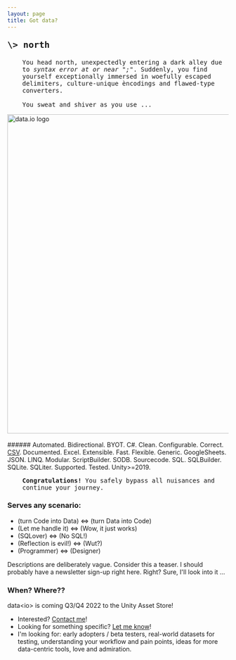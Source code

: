 ```yaml
---
layout: page
title: Got data?
---
```

<p style="font-family:Consolas, Monaco, 'Andale Mono', monospace; font-size:20px"><strong>\> north</strong></p>
<p style="font-family:Consolas, Monaco, 'Andale Mono', monospace; font-size:14px; padding-left:34px">You head north, unexpectedly entering a dark alley due to <i>syntax error at or near ";"</i>. Suddenly, you find yourself exceptionally immersed in woefully escaped delimiters, culture-unique èncodings and flawed-type converters.<br/>
<br/>
You sweat and shiver as you use ...</p>
<!--- <p style="font-family:Consolas, Monaco, 'Andale Mono', monospace; font-size:20px"><strong>\> use</strong></p><br/> --->
<a href="https://sitterheim.github.io/data.io-home/docs/">
<img src="/data.io-home/assets/data.io-banner-transparent-cropped.png" alt="data.io logo" width="725"/>
</a><br/><br/>
###### Automated. Bidirectional. BYOT. C#. Clean. Configurable. Correct. <a target="_blank" href="docs/api/Data.IO.CSV.Reader.CSVReader.html">CSV</a>. Documented. Excel. Extensible. Fast. Flexible. Generic. GoogleSheets. JSON. LINQ. Modular. ScriptBuilder. SODB. Sourcecode. SQL. SQLBuilder. SQLite. SQLiter. Supported. Tested. Unity>=2019.
<p style="font-family:Consolas, Monaco, 'Andale Mono', monospace; font-size:14px; padding-left:34px"><b>Congratulations!</b> You safely bypass all nuisances and continue your journey.</p>

### Serves any scenario: 
- (turn Code into Data) <=> (turn Data into Code)
- (Let me handle it) <=> (Wow, it just works)
- (SQLover) <=> (No SQL!)
- (Reflection is evil!) <=> (Wut?)
- (Programmer) <=> (Designer)

Descriptions are deliberately vague. Consider this a teaser. I should probably have a newsletter sign-up right here. Right? Sure, I'll look into it ...
<!---
### Served on the side:
I just cannot _NOT_ write code the right way ...
<pre>if (!CannotNotWriteCodeRight == false) {</pre>
  - **Automation**
    - Classes/sheets to DB schema *AND* DB schema or Sheets to classes.
  - **BYOT: Bring your own toolchain!**
    - Modular code, Inspector-ready settings classes, common interfaces
  - **Complete source code included!**
    - Interface-driven, documented API with JetBrains Code annotations
  - **In-Memory SODB** (ScriptableObject Database)
    - strongly-typed accessible, LINQ queryable, JSON serializable
  - **Reflection-less SQLite`r´**
    - `IList<IList<object>> rows = SQLiter.Query("SELECT * FROM table");`
  - **<a target="_blank" href="docs/api/Data.IO.Script.Builder.ScriptBuilder.html">ScriptBuilder</a>**
    - C# script generator, only need to fill in names and method bodies
  - **SQLBuilder**
    - type-safe, quote-escaped SQL query builder
<br/>
<pre>}</pre>
Granted, that opening bracket should have been on the next line. ;)
--->
### When? Where??
data&lt;io&gt; is coming Q3/Q4 2022 to the Unity Asset Store!

- Interested? <a href="mailto:fremdspielen@gmail.com">Contact me</a>!
- Looking for something specific? <a href="mailto:fremdspielen@gmail.com">Let me know</a>!
- I'm looking for: early adopters / beta testers, real-world datasets for testing, understanding your workflow and pain points, ideas for more data-centric tools, love and admiration.
